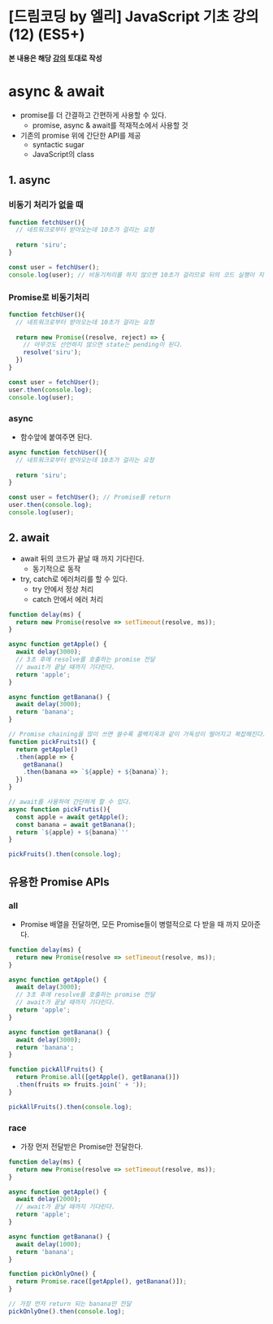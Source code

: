 # [드림코딩 by 엘리] JavaScript 기초 강의(12) (ES5+)

**본 내용은 해당 [강의](https://www.youtube.com/watch?v=wcsVjmHrUQg&list=PLv2d7VI9OotTVOL4QmPfvJWPJvkmv6h-2&index=1) 토대로 작성**



# async & await

* promise를 더 간결하고 간편하게 사용할 수 있다.
  * promise, async & await를 적재적소에서 사용할 것
* 기존의 promise 위에 간단한 API를 제공
  * syntactic sugar
  * JavaScript의 class



## 1. async

### 비동기 처리가 없을 때

```JavaScript
function fetchUser(){
  // 네트워크로부터 받아오는데 10초가 걸리는 요청
  
  return 'siru';
}

const user = fetchUser();
console.log(user); // 비동기처리를 하지 않으면 10초가 걸리므로 뒤의 코드 실행이 지체된다.
```



### Promise로 비동기처리

```JavaScript
function fetchUser(){
  // 네트워크로부터 받아오는데 10초가 걸리는 요청
  
  return new Promise((resolve, reject) => {
    // 아무것도 선언하지 않으면 state는 pending이 된다.
    resolve('siru');
  })
}

const user = fetchUser();
user.then(console.log);
console.log(user);
```



### async

* 함수앞에 붙여주면 된다.

```JavaScript
async function fetchUser(){
  // 네트워크로부터 받아오는데 10초가 걸리는 요청
  
  return 'siru';
}

const user = fetchUser(); // Promise를 return
user.then(console.log);
console.log(user);
```



## 2. await

* await 뒤의 코드가 끝날 때 까지 기다린다.
  * 동기적으로 동작
* try, catch로 에러처리를 할 수 있다.
  * try 안에서 정상 처리
  * catch 안에서 에러 처리

```JavaScript
function delay(ms) {
  return new Promise(resolve => setTimeout(resolve, ms));
}

async function getApple() {
  await delay(3000); 
  // 3초 후에 resolve를 호출하는 promise 전달
  // await가 끝날 때까지 기다린다.
  return 'apple';
}

async function getBanana() {
  await delay(3000);
  return 'banana';
}

// Promise chaining을 많이 쓰면 쓸수록 콜백지옥과 같이 가독성이 떨어지고 복잡해진다.
function pickFruits1() {
  return getApple()
  .then(apple => {
    getBanana()
    .then(banana => `${apple} + ${banana}`);
  })
}

// await를 사용하여 간단하게 할 수 있다.
async function pickFrutis(){
  const apple = await getApple();
  const banana = await getBanana();
  return `${apple} + ${banana}`''
}

pickFruits().then(console.log);
```



## 유용한 Promise APIs

### all

* Promise 배열을 전달하면, 모든 Promise들이 병렬적으로 다 받을 때 까지 모아준다.

```JavaScript
function delay(ms) {
  return new Promise(resolve => setTimeout(resolve, ms));
}

async function getApple() {
  await delay(3000); 
  // 3초 후에 resolve를 호출하는 promise 전달
  // await가 끝날 때까지 기다린다.
  return 'apple';
}

async function getBanana() {
  await delay(3000);
  return 'banana';
}

function pickAllFruits() {
  return Promise.all([getApple(), getBanana()])
  .then(fruits => fruits.join(' + '));
}

pickAllFruits().then(console.log);
```



### race

* 가장 먼저 전달받은 Promise만 전달한다.

```JavaScript
function delay(ms) {
  return new Promise(resolve => setTimeout(resolve, ms));
}

async function getApple() {
  await delay(2000); 
  // await가 끝날 때까지 기다린다.
  return 'apple';
}

async function getBanana() {
  await delay(1000);
  return 'banana';
}

function pickOnlyOne() {
  return Promise.race([getApple(), getBanana()]);
}

// 가장 먼저 return 되는 banana만 전달
pickOnlyOne().then(console.log);
```